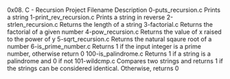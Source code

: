 0x08. C - Recursion
Project
Filename	Description
0-puts_recursion.c	Prints a string
1-print_rev_recursion.c	Prints a string in reverse
2-strlen_recursion.c	Returns the length of a string
3-factorial.c	Returns the factorial of a given number
4-pow_recursion.c	Returns the value of x raised to the power of y
5-sqrt_recursion.c	Returns the natural sqaure root of a number
6-is_prime_number.c	Returns 1 if the input integer is a prime number, otherwise return 0
100-is_palindrome.c	Returns 1 if a string is a palindrome and 0 if not
101-wildcmp.c	Compares two strings and returns 1 if the strings can be considered identical. Otherwise, returns 0

